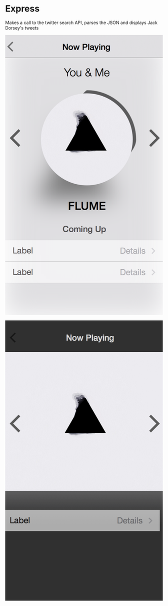 Express
============

Makes a call to the twitter search API, parses the JSON and displays Jack Dorsey's tweets

![Alt text](Design2.png "I call it Eureka!")

![Alt text](Design1.png "I call it Eureka!")
